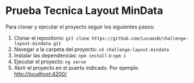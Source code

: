 # Prueba Tecnica Layout MinData

Para clonar y ejecutar el proyecto seguir los siguientes pasos:

1. Clonar el repositorio:
   `git clone https://github.com/LucaasN/challenge-layout-mindata.git`
2. Navegar a la carpeta del proyecto:
   `cd challenge-layout-mindata`
3. Instalar las dependencias:
   `npm install` o `npm i`
6. Ejecutar el proyecto:
   `ng serve`
8. Abrir el proyecto en el puerto indicado. Por ejemplo [http://localhost:4200/](http://localhost:4200/)
